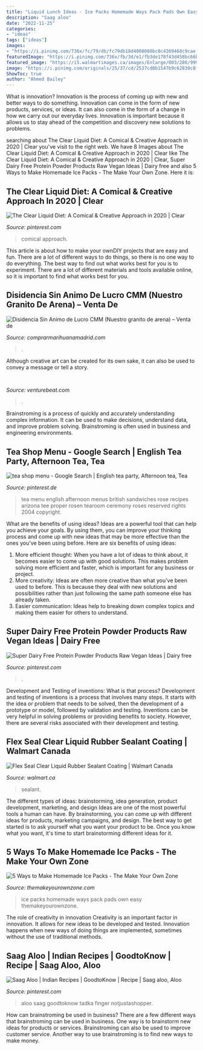 ```yaml
---
title: "Liquid Lunch Ideas - Ice Packs Homemade Ways Pack Pads Own Easy Themakeyourownzone"
description: "Saag aloo"
date: "2022-11-25"
categories:
- "ideas"
tags: ["ideas"]
images:
- "https://i.pinimg.com/736x/fc/79/db/fc79db18d4008088bc0c4269468c9cae.jpg"
featuredImage: "https://i.pinimg.com/736x/fb/3d/e1/fb3de178f43d458bc66b96484c011c22.jpg"
featured_image: "https://i5.walmartimages.ca/images/Enlarge/003/286/999999-855647003286.jpg"
image: "https://i.pinimg.com/originals/25/37/cd/2537cd8b1547b9c62830c8fb794a9eca.jpg"
ShowToc: true
author: "Ahmed Bailey"
---
```



What is innovation?
Innovation is the process of coming up with new and better ways to do something. Innovation can come in the form of new products, services, or ideas. It can also come in the form of a change in how we carry out our everyday lives. Innovation is important because it allows us to stay ahead of the competition and discovery new solutions to problems.

	

		
searching about The Clear Liquid Diet: A Comical &amp; Creative Approach in 2020 | Clear you've visit to the right web. We have 8 Images about The Clear Liquid Diet: A Comical &amp; Creative Approach in 2020 | Clear like The Clear Liquid Diet: A Comical &amp; Creative Approach in 2020 | Clear, Super Dairy Free Protein Powder Products Raw Vegan Ideas | Dairy free and also 5 Ways to Make Homemade Ice Packs - The Make Your Own Zone. Here it is:
		
    
## The Clear Liquid Diet: A Comical &amp; Creative Approach In 2020 | Clear

<img loading=lazy src="https://i.pinimg.com/736x/fb/3d/e1/fb3de178f43d458bc66b96484c011c22.jpg" onerror="this.onerror=null;this.src='https://tse4.mm.bing.net/th?id=OIP.68TwOARIr7SA8UH-3LId4wHaLH&amp;pid=15.1';" alt="The Clear Liquid Diet: A Comical &amp; Creative Approach in 2020 | Clear">

_Source: pinterest.com_

>comical approach. 

	

This article is about how to make your ownDIY projects that are easy and fun. There are a lot of different ways to do things, so there is no one way to do everything. The best way to find out what works best for you is to experiment. There are a lot of different materials and tools available online, so it is important to find what works best for you.

    
## Disidencia Sin Animo De Lucro CMM (Nuestro Granito De Arena) – Venta De

<img loading=lazy src="https://imagenes.lainformacion.com/files/image_656_370/uploads/imagenes/2017/09/16/59bc7445c1a63.jpeg" onerror="this.onerror=null;this.src='https://tse3.mm.bing.net/th?id=OIP.TybRjdKQeEq2RUVUgkQFlQHaEL&amp;pid=15.1';" alt="Disidencia Sin Animo de Lucro CMM (Nuestro granito de arena) – Venta de">

_Source: comprarmarihuanamadrid.com_

>. 

	

Although creative art can be created for its own sake, it can also be used to convey a message or tell a story.

    
## 

<img loading=lazy src="https://venturebeat.com/wp-content/uploads/2018/09/AirPower.jpg?w=800" onerror="this.onerror=null;this.src='https://tse4.mm.bing.net/th?id=OIP.77Djx9WEhc1GWJsGwDFtugHaFK&amp;pid=15.1';" alt="">

_Source: venturebeat.com_

>. 

	

Brainstroming is a process of quickly and accurately understanding complex information. It can be used to make decisions, understand data, and improve problem solving. Brainstroming is often used in business and engineering environments.

    
## Tea Shop Menu - Google Search | English Tea Party, Afternoon Tea, Tea

<img loading=lazy src="https://i.pinimg.com/originals/b9/15/cc/b915cc2d139687b8011400a1067c8586.jpg" onerror="this.onerror=null;this.src='https://tse1.mm.bing.net/th?id=OIP.pLFEqcbJjiUbYQ-41YonnQHaKk&amp;pid=15.1';" alt="tea shop menu - Google Search | English tea party, Afternoon tea, Tea">

_Source: pinterest.de_

>tea menu english afternoon menus british sandwiches rose recipes arizona tee proper rosen tearoom ceremony roses reserved rights 2004 copyright. 

	

What are the benefits of using ideas?
Ideas are a powerful tool that can help you achieve your goals. By using them, you can improve your thinking process and come up with new ideas that may be more effective than the ones you’ve been using before. Here are six benefits of using ideas: 
1. More efficient thought: When you have a lot of ideas to think about, it becomes easier to come up with good solutions. This makes problem solving more efficient and faster, which is important for any business or project. 
2. More creativity: Ideas are often more creative than what you’ve been used to before. This is because they deal with new solutions and possibilities rather than just following the same path someone else has already taken. 
3. Easier communication: Ideas help to breaking down complex topics and making them easier for others to understand.

    
## Super Dairy Free Protein Powder Products Raw Vegan Ideas | Dairy Free

<img loading=lazy src="https://i.pinimg.com/736x/fc/79/db/fc79db18d4008088bc0c4269468c9cae.jpg" onerror="this.onerror=null;this.src='https://tse4.mm.bing.net/th?id=OIP.cHL5UToX5wj9G2HFRVID5gAAAA&amp;pid=15.1';" alt="Super Dairy Free Protein Powder Products Raw Vegan Ideas | Dairy free">

_Source: pinterest.com_

>. 

	

Development and Testing of inventions: What is that process?
Development and testing of inventions is a process that involves many steps. It starts with the idea or problem that needs to be solved, then the development of a prototype or model, followed by validation and testing. Inventions can be very helpful in solving problems or providing benefits to society. However, there are several risks associated with their development and testing.

    
## Flex Seal Clear Liquid Rubber Sealant Coating | Walmart Canada

<img loading=lazy src="https://i5.walmartimages.ca/images/Enlarge/003/286/999999-855647003286.jpg" onerror="this.onerror=null;this.src='https://tse4.mm.bing.net/th?id=OIP.ltSLMz2-g4N3W2rreyvAQgHaLH&amp;pid=15.1';" alt="Flex Seal Clear Liquid Rubber Sealant Coating | Walmart Canada">

_Source: walmart.ca_

>sealant. 

	

The different types of ideas: brainstorming, idea generation, product development, marketing, and design
Ideas are one of the most powerful tools a human can have. By brainstorming, you can come up with different ideas for products, marketing campaigns, and design. The best way to get started is to ask yourself what you want your product to be. Once you know what you want, it's time to start brainstorming different ideas for it.

    
## 5 Ways To Make Homemade Ice Packs - The Make Your Own Zone

<img loading=lazy src="http://www.themakeyourownzone.com/wp-content/uploads/2013/01/ice-pack-7.jpg" onerror="this.onerror=null;this.src='https://tse2.mm.bing.net/th?id=OIP.4rsAenrgKRKaXqEsjbO7eAHaD4&amp;pid=15.1';" alt="5 Ways to Make Homemade Ice Packs - The Make Your Own Zone">

_Source: themakeyourownzone.com_

>ice packs homemade ways pack pads own easy themakeyourownzone. 

	

The role of creativity in innovation
Creativity is an important factor in innovation. It allows for new ideas to be developed and tested. Innovation happens when new ways of doing things are implemented, sometimes without the use of traditional methods.

    
## Saag Aloo | Indian Recipes | GoodtoKnow | Recipe | Saag Aloo, Aloo

<img loading=lazy src="https://i.pinimg.com/originals/25/37/cd/2537cd8b1547b9c62830c8fb794a9eca.jpg" onerror="this.onerror=null;this.src='https://tse1.mm.bing.net/th?id=OIP.OlRUpiI8gfgOFY9671XvCwHaEr&amp;pid=15.1';" alt="Saag Aloo | Indian Recipes | GoodtoKnow | Recipe | Saag aloo, Aloo">

_Source: pinterest.com_

>aloo saag goodtoknow tadka finger notjustashopper. 

	

How can brainstroming be used in business?
There are a few different ways that brainstroming can be used in business. One way is to brainstorm new ideas for products or services. Brainstroming can also be used to improve customer service. Another way to use brainstroming is to find new ways to make money.

